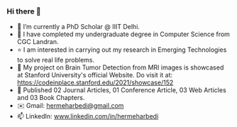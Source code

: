 ### Hi there 👋

- 🔭 I’m currently a PhD Scholar @ IIIT Delhi.
- 🥇 I have completed my undergraduate degree in Computer Science from CGC Landran.
- ⭐ I am interested in carrying out my research in Emerging Technologies to solve real life problems.
- 🥇 My project on Brain Tumor Detection from MRI images is showcased at Stanford University's official Website. Do visit it at: https://codeinplace.stanford.edu/2021/showcase/152
- 🔭 Published 02 Journal Articles, 01 Conference Article, 03 Web Articles and 03 Book Chapters. 
- ✉️ Gmail: hermeharbedi@gmail.com
- 📫 LinkedIn: www.linkedin.com/in/hermeharbedi


